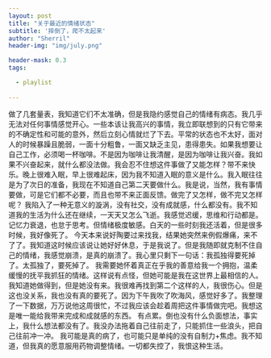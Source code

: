 ```yaml
---
layout: post
title: "关于最近的情绪状态"
subtitle: '摔倒了，爬不太起来'
author: "Sherril"
header-img: "img/july.png"

header-mask: 0.3
tags:

  - playlist
  
---
```


做了几套量表，我知道它们不太准确，但是我隐约感觉自己的情绪有病态。我几乎无法对任何事情感觉开心。一些本该让我高兴的事情，我立即联想到的只有它带来的不确定性和可能的意外，然后立刻心情就烂了下去。平常的状态也不太好，面对人的时候暴躁且脆弱，一面十分粗鲁，一面又缺乏主见，患得患失。如果我想要让自己工作，必须喝一杯咖啡。不是因为咖啡让我清醒，是因为咖啡让我兴奋。我如果不兴奋起来，就什么都没法做。我会忍不住想这件事做了又能怎样？带不来快乐。晚上很难入眠，早上很难起床，因为我不知道入眠的意义是什么。我入眠往往是为了次日的准备，我现在不知道自己第二天要做什么。我是说，当然，我有事情要做，可是它们都不必要，而且也带不来正面反馈。做完了又怎样，做不完又怎样呢？
我陷入了一种无意义的漩涡，没有社交，没有成就感，什么都没有。我不知道我的生活为什么还在继续，一天天又怎么飞逝。我感觉迟缓，思维和行动都是。记忆力衰退，也怠于思考。但情绪极度敏感。白天的一些时刻我还活着，但是很多时候，我好像死了。
今天本来说好陶要过来找我，结果她突然来例假爆痛，来不了了。我知道这时候应该说让她好好休息，于是我说了。但是我随即就克制不住自己的情绪，我感觉崩溃，是真的崩溃了。我心里只剩下一句话：我孤独得要死掉了。太孤独了，要死掉了。
我需要她怀着真正在乎我的善意给我一个拥抱，温柔缓慢的抚平我抓狂的情绪。这样说有点怪，但她可能是我在这世界上最相信的人。我知道她做得到，但是她没有来。我很难再找到第二个这样的人，我很伤心。但是这也没关系，我也没有真的要死了。因为下午我吹了吹海风，感觉好多了。我整理了一下数据，万万说他这周很忙，不过我应该会趁着周把这件事情做完吧。我想这是唯一能给我带来完成和成就感的东西。
有点累。倒也没有什么负面想法，事实上，我什么想法都没有了。我没办法拖着自己往前走了，只能抓住一些浪头，把自己往前冲一冲。
我可能是真的病了，也可能只是单纯的没有自制力+焦虑。我不知道，但我真的愿意服用药物调整情绪。一切都失控了，我恨这种生活。

